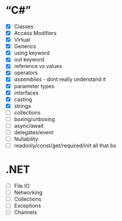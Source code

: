 # “C#”
- [x] Classes
- [x] Access Modifiers
- [x] Virtual
- [x] Generics
- [x] using keyword
- [x] out keyword
- [x] reference vs values
- [x] operators
- [x] *assemblies* - dont really understand it 
- [x] parameter types
- [x] interfaces
- [x] casting
- [x] strings
- [ ] collections
- [ ] boxing/unboxing
- [ ] async/await
- [ ] delegates/event
- [ ] Nullability
- [ ] readonly/const/get/required/init all that bs

# .NET
- [ ] File IO
- [ ] Networking
- [ ] Collections
- [ ] Exceptions
- [ ] Channels